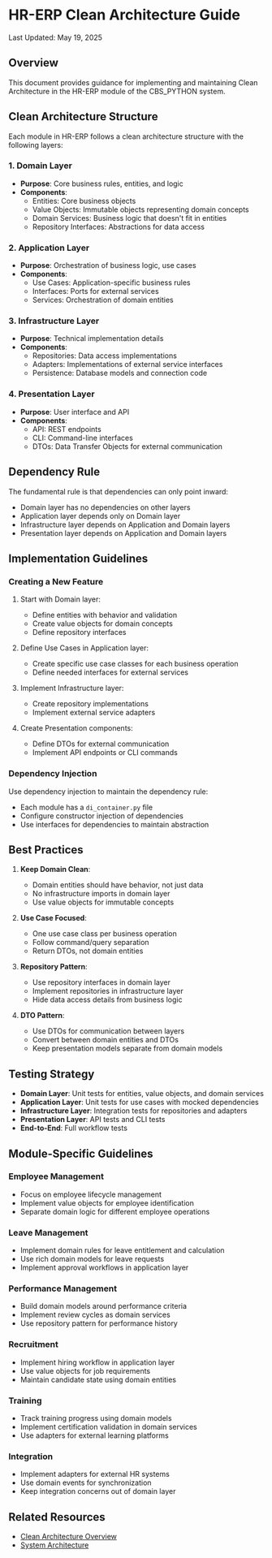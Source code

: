 # HR-ERP Clean Architecture Guide

Last Updated: May 19, 2025

## Overview

This document provides guidance for implementing and maintaining Clean Architecture in the HR-ERP module of the CBS_PYTHON system.

## Clean Architecture Structure

Each module in HR-ERP follows a clean architecture structure with the following layers:

### 1. Domain Layer
- **Purpose**: Core business rules, entities, and logic
- **Components**:
  - Entities: Core business objects
  - Value Objects: Immutable objects representing domain concepts
  - Domain Services: Business logic that doesn't fit in entities
  - Repository Interfaces: Abstractions for data access

### 2. Application Layer
- **Purpose**: Orchestration of business logic, use cases
- **Components**:
  - Use Cases: Application-specific business rules
  - Interfaces: Ports for external services
  - Services: Orchestration of domain entities

### 3. Infrastructure Layer
- **Purpose**: Technical implementation details
- **Components**: 
  - Repositories: Data access implementations
  - Adapters: Implementations of external service interfaces
  - Persistence: Database models and connection code

### 4. Presentation Layer
- **Purpose**: User interface and API
- **Components**:
  - API: REST endpoints
  - CLI: Command-line interfaces
  - DTOs: Data Transfer Objects for external communication

## Dependency Rule

The fundamental rule is that dependencies can only point inward:
- Domain layer has no dependencies on other layers
- Application layer depends only on Domain layer
- Infrastructure layer depends on Application and Domain layers
- Presentation layer depends on Application and Domain layers

## Implementation Guidelines

### Creating a New Feature

1. Start with Domain layer:
   - Define entities with behavior and validation
   - Create value objects for domain concepts
   - Define repository interfaces

2. Define Use Cases in Application layer:
   - Create specific use case classes for each business operation
   - Define needed interfaces for external services

3. Implement Infrastructure layer:
   - Create repository implementations
   - Implement external service adapters

4. Create Presentation components:
   - Define DTOs for external communication
   - Implement API endpoints or CLI commands

### Dependency Injection

Use dependency injection to maintain the dependency rule:
- Each module has a `di_container.py` file
- Configure constructor injection of dependencies
- Use interfaces for dependencies to maintain abstraction

## Best Practices

1. **Keep Domain Clean**:
   - Domain entities should have behavior, not just data
   - No infrastructure imports in domain layer
   - Use value objects for immutable concepts

2. **Use Case Focused**:
   - One use case class per business operation
   - Follow command/query separation
   - Return DTOs, not domain entities

3. **Repository Pattern**:
   - Use repository interfaces in domain layer
   - Implement repositories in infrastructure layer
   - Hide data access details from business logic

4. **DTO Pattern**:
   - Use DTOs for communication between layers
   - Convert between domain entities and DTOs
   - Keep presentation models separate from domain models

## Testing Strategy

- **Domain Layer**: Unit tests for entities, value objects, and domain services
- **Application Layer**: Unit tests for use cases with mocked dependencies
- **Infrastructure Layer**: Integration tests for repositories and adapters
- **Presentation Layer**: API tests and CLI tests
- **End-to-End**: Full workflow tests

## Module-Specific Guidelines

### Employee Management
- Focus on employee lifecycle management
- Implement value objects for employee identification
- Separate domain logic for different employee operations

### Leave Management
- Implement domain rules for leave entitlement and calculation
- Use rich domain models for leave requests
- Implement approval workflows in application layer

### Performance Management
- Build domain models around performance criteria
- Implement review cycles as domain services
- Use repository pattern for performance history

### Recruitment
- Implement hiring workflow in application layer
- Use value objects for job requirements
- Maintain candidate state using domain entities

### Training
- Track training progress using domain models
- Implement certification validation in domain services
- Use adapters for external learning platforms

### Integration
- Implement adapters for external HR systems
- Use domain events for synchronization
- Keep integration concerns out of domain layer

## Related Resources

- [Clean Architecture Overview](../../Documentation/architecture/CLEAN_ARCHITECTURE.md)
- [System Architecture](../../Documentation/architecture/SYSTEM_ARCHITECTURE.md)
